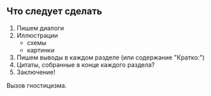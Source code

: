 ## Что следует сделать

1. Пишем диалоги
2. Иллюстрации 
    * схемы
    * картинки 
3. Пишем выводы в каждом разделе (или содержание "Кратко:")
4. Цитаты, собранные в конце каждого раздела?
5. Заключение!

Вызов гностицизма.
